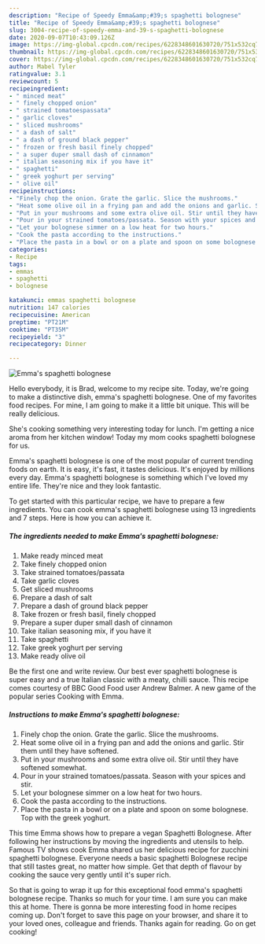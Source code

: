 ```yaml
---
description: "Recipe of Speedy Emma&amp;#39;s spaghetti bolognese"
title: "Recipe of Speedy Emma&amp;#39;s spaghetti bolognese"
slug: 3004-recipe-of-speedy-emma-and-39-s-spaghetti-bolognese
date: 2020-09-07T10:43:09.126Z
image: https://img-global.cpcdn.com/recipes/6228348601630720/751x532cq70/emmas-spaghetti-bolognese-recipe-main-photo.jpg
thumbnail: https://img-global.cpcdn.com/recipes/6228348601630720/751x532cq70/emmas-spaghetti-bolognese-recipe-main-photo.jpg
cover: https://img-global.cpcdn.com/recipes/6228348601630720/751x532cq70/emmas-spaghetti-bolognese-recipe-main-photo.jpg
author: Mabel Tyler
ratingvalue: 3.1
reviewcount: 5
recipeingredient:
- " minced meat"
- " finely chopped onion"
- " strained tomatoespassata"
- " garlic cloves"
- " sliced mushrooms"
- " a dash of salt"
- " a dash of ground black pepper"
- " frozen or fresh basil finely chopped"
- " a super duper small dash of cinnamon"
- " italian seasoning mix if you have it"
- " spaghetti"
- " greek yoghurt per serving"
- " olive oil"
recipeinstructions:
- "Finely chop the onion. Grate the garlic. Slice the mushrooms."
- "Heat some olive oil in a frying pan and add the onions and garlic. Stir them until they have softened."
- "Put in your mushrooms and some extra olive oil. Stir until they have softened somewhat."
- "Pour in your strained tomatoes/passata. Season with your spices and stir."
- "Let your bolognese simmer on a low heat for two hours."
- "Cook the pasta according to the instructions."
- "Place the pasta in a bowl or on a plate and spoon on some bolognese. Top with the greek yoghurt."
categories:
- Recipe
tags:
- emmas
- spaghetti
- bolognese

katakunci: emmas spaghetti bolognese 
nutrition: 147 calories
recipecuisine: American
preptime: "PT21M"
cooktime: "PT35M"
recipeyield: "3"
recipecategory: Dinner

---
```



![Emma&#39;s spaghetti bolognese](https://img-global.cpcdn.com/recipes/6228348601630720/751x532cq70/emmas-spaghetti-bolognese-recipe-main-photo.jpg)

Hello everybody, it is Brad, welcome to my recipe site. Today, we're going to make a distinctive dish, emma&#39;s spaghetti bolognese. One of my favorites food recipes. For mine, I am going to make it a little bit unique. This will be really delicious.

She&#39;s cooking something very interesting today for lunch. I&#39;m getting a nice aroma from her kitchen window! Today my mom cooks spaghetti bolognese for us.

Emma&#39;s spaghetti bolognese is one of the most popular of current trending foods on earth. It is easy, it's fast, it tastes delicious. It's enjoyed by millions every day. Emma&#39;s spaghetti bolognese is something which I've loved my entire life. They're nice and they look fantastic.


To get started with this particular recipe, we have to prepare a few ingredients. You can cook emma&#39;s spaghetti bolognese using 13 ingredients and 7 steps. Here is how you can achieve it.

<!--inarticleads1-->

##### The ingredients needed to make Emma&#39;s spaghetti bolognese:

1. Make ready  minced meat
1. Take  finely chopped onion
1. Take  strained tomatoes/passata
1. Take  garlic cloves
1. Get  sliced mushrooms
1. Prepare  a dash of salt
1. Prepare  a dash of ground black pepper
1. Take  frozen or fresh basil, finely chopped
1. Prepare  a super duper small dash of cinnamon
1. Take  italian seasoning mix, if you have it
1. Take  spaghetti
1. Take  greek yoghurt per serving
1. Make ready  olive oil


Be the first one and write review. Our best ever spaghetti bolognese is super easy and a true Italian classic with a meaty, chilli sauce. This recipe comes courtesy of BBC Good Food user Andrew Balmer. A new game of the popular series Cooking with Emma. 

<!--inarticleads2-->

##### Instructions to make Emma&#39;s spaghetti bolognese:

1. Finely chop the onion. Grate the garlic. Slice the mushrooms.
1. Heat some olive oil in a frying pan and add the onions and garlic. Stir them until they have softened.
1. Put in your mushrooms and some extra olive oil. Stir until they have softened somewhat.
1. Pour in your strained tomatoes/passata. Season with your spices and stir.
1. Let your bolognese simmer on a low heat for two hours.
1. Cook the pasta according to the instructions.
1. Place the pasta in a bowl or on a plate and spoon on some bolognese. Top with the greek yoghurt.


This time Emma shows how to prepare a vegan Spaghetti Bolognese. After following her instructions by moving the ingredients and utensils to help. Famous TV shows cook Emma shared us her delicious recipe for zucchini spaghetti bolognese. Everyone needs a basic spaghetti Bolognese recipe that still tastes great, no matter how simple. Get that depth of flavour by cooking the sauce very gently until it&#39;s super rich. 

So that is going to wrap it up for this exceptional food emma&#39;s spaghetti bolognese recipe. Thanks so much for your time. I am sure you can make this at home. There is gonna be more interesting food in home recipes coming up. Don't forget to save this page on your browser, and share it to your loved ones, colleague and friends. Thanks again for reading. Go on get cooking!
